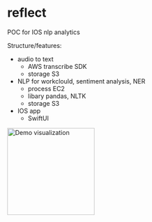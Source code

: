 # reflect
POC for IOS nlp analytics

Structure/features:
* audio to text
  * AWS transcribe SDK
  * storage S3
* NLP for workclould, sentiment analysis, NER 
  * process EC2
  * libary pandas, NLTK
  * storage S3
* IOS app
  * SwiftUI


<img src="https://github.com/pkmklong/reflect/blob/master/images/reflect.png" height="200"  class="center" title="Demo visualization">

